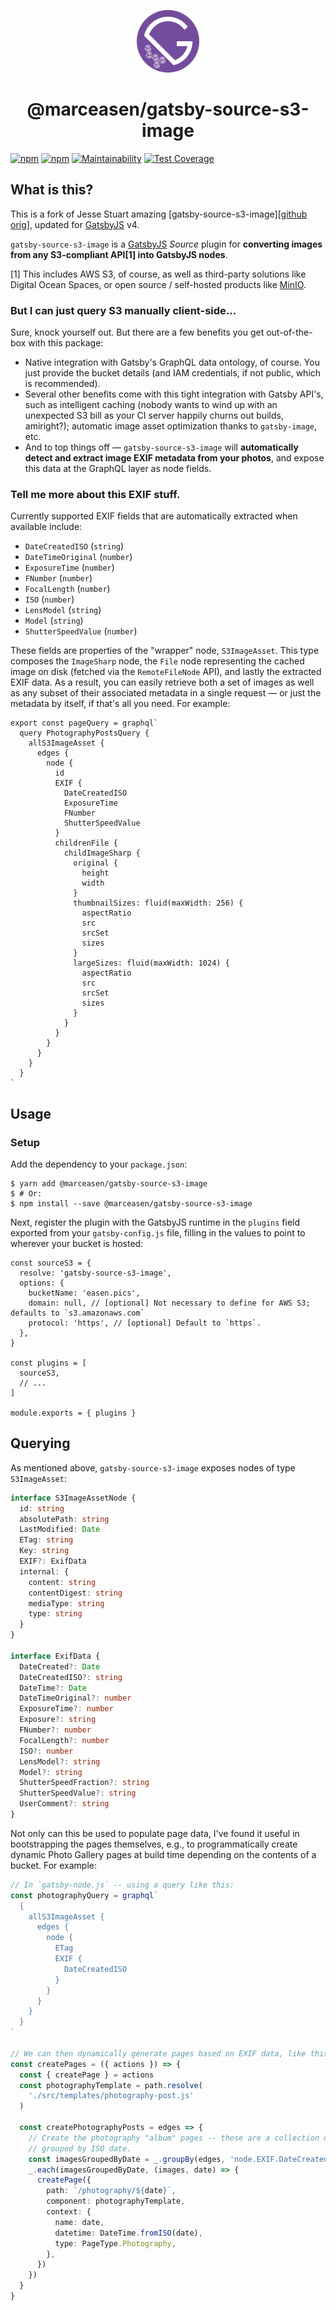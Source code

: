 <p align="center">
  <a href="https://gatsbyjs.org">
    <img src="./assets/logo.svg" width="100" />
  </a>
</p>
<h1 align="center">
  @marceasen/gatsby-source-s3-image
</h1>

[![npm][gh-action-badge]][gh-action]
[![npm][npm-badge]][npm-link]
[![Maintainability][codeclimate-maintainability-badge]][codeclimate-maintainability]
[![Test Coverage][codeclimate-coverage-badge]][codeclimate-coverage]

## What is this?

This is a fork of Jesse Stuart amazing [gatsby-source-s3-image][[github orig]],
updated for [GatsbyJS][github] v4.

`gatsby-source-s3-image` is a [GatsbyJS][github] _Source_ plugin for
**converting images from any S3-compliant API[1] into GatsbyJS nodes**.

[1] This includes AWS S3, of course, as well as third-party solutions like
Digital Ocean Spaces, or open source / self-hosted products like [MinIO][min].

### But I can just query S3 manually client-side...

Sure, knock yourself out. But there are a few benefits you get out-of-the-box
with this package:

- Native integration with Gatsby's GraphQL data ontology, of course. You just
  provide the bucket details (and IAM credentials, if not public, which is
  recommended).
- Several other benefits come with this tight integration with Gatsby API's,
  such as intelligent caching (nobody wants to wind up with an unexpected S3
  bill as your CI server happily churns out builds, amiright?); automatic image
  asset optimization thanks to `gatsby-image`, etc.
- And to top things off — `gatsby-source-s3-image` will **automatically detect
  and extract image EXIF metadata from your photos**, and expose this data at
  the GraphQL layer as node fields.

### Tell me more about this EXIF stuff.

Currently supported EXIF fields that are automatically extracted when available
include:

- `DateCreatedISO` (`string`)
- `DateTimeOriginal` (`number`)
- `ExposureTime` (`number`)
- `FNumber` (`number`)
- `FocalLength` (`number`)
- `ISO` (`number`)
- `LensModel` (`string`)
- `Model` (`string`)
- `ShutterSpeedValue` (`number`)

These fields are properties of the "wrapper" node, `S3ImageAsset`. This type
composes the `ImageSharp` node, the `File` node representing the cached image on
disk (fetched via the `RemoteFileNode` API), and lastly the extracted EXIF data.
As a result, you can easily retrieve both a set of images as well as any subset
of their associated metadata in a single request — or just the metadata by
itself, if that's all you need. For example:

```es6
export const pageQuery = graphql`
  query PhotographyPostsQuery {
    allS3ImageAsset {
      edges {
        node {
          id
          EXIF {
            DateCreatedISO
            ExposureTime
            FNumber
            ShutterSpeedValue
          }
          childrenFile {
            childImageSharp {
              original {
                height
                width
              }
              thumbnailSizes: fluid(maxWidth: 256) {
                aspectRatio
                src
                srcSet
                sizes
              }
              largeSizes: fluid(maxWidth: 1024) {
                aspectRatio
                src
                srcSet
                sizes
              }
            }
          }
        }
      }
    }
  }
`
```

## Usage

### Setup

Add the dependency to your `package.json`:

```console
$ yarn add @marceasen/gatsby-source-s3-image
$ # Or:
$ npm install --save @marceasen/gatsby-source-s3-image
```

Next, register the plugin with the GatsbyJS runtime in the `plugins` field
exported from your `gatsby-config.js` file, filling in the values to point to
wherever your bucket is hosted:

```es6
const sourceS3 = {
  resolve: 'gatsby-source-s3-image',
  options: {
    bucketName: 'easen.pics',
    domain: null, // [optional] Not necessary to define for AWS S3; defaults to `s3.amazonaws.com`
    protocol: 'https', // [optional] Default to `https`.
  },
}

const plugins = [
  sourceS3,
  // ...
]

module.exports = { plugins }
```

## Querying

As mentioned above, `gatsby-source-s3-image` exposes nodes of type
`S3ImageAsset`:

```typescript
interface S3ImageAssetNode {
  id: string
  absolutePath: string
  LastModified: Date
  ETag: string
  Key: string
  EXIF?: ExifData
  internal: {
    content: string
    contentDigest: string
    mediaType: string
    type: string
  }
}

interface ExifData {
  DateCreated?: Date
  DateCreatedISO?: string
  DateTime?: Date
  DateTimeOriginal?: number
  ExposureTime?: number
  Exposure?: string
  FNumber?: number
  FocalLength?: number
  ISO?: number
  LensModel?: string
  Model?: string
  ShutterSpeedFraction?: string
  ShutterSpeedValue?: string
  UserComment?: string
}
```

Not only can this be used to populate page data, I've found it useful in
bootstrapping the pages themselves, e.g., to programmatically create dynamic
Photo Gallery pages at build time depending on the contents of a bucket. For
example:

```typescript
// In `gatsby-node.js` -- using a query like this:
const photographyQuery = graphql`
  {
    allS3ImageAsset {
      edges {
        node {
          ETag
          EXIF {
            DateCreatedISO
          }
        }
      }
    }
  }
`

// We can then dynamically generate pages based on EXIF data, like this:
const createPages = ({ actions }) => {
  const { createPage } = actions
  const photographyTemplate = path.resolve(
    './src/templates/photography-post.js'
  )

  const createPhotographyPosts = edges => {
    // Create the photography "album" pages -- these are a collection of photos
    // grouped by ISO date.
    const imagesGroupedByDate = _.groupBy(edges, 'node.EXIF.DateCreatedISO')
    _.each(imagesGroupedByDate, (images, date) => {
      createPage({
        path: `/photography/${date}`,
        component: photographyTemplate,
        context: {
          name: date,
          datetime: DateTime.fromISO(date),
          type: PageType.Photography,
        },
      })
    })
  }
}
```

[codeclimate-maintainability-badge]: https://api.codeclimate.com/v1/badges/80a88a48f7c1d32adbed/maintainability
[codeclimate-maintainability]: https://codeclimate.com/github/Easen/gatsby-source-s3-image/maintainability
[codeclimate-coverage-badge]: https://api.codeclimate.com/v1/badges/80a88a48f7c1d32adbed/test_coverage
[codeclimate-coverage]: https://codeclimate.com/github/Easen/gatsby-source-s3-image/test_coverage
[github]: https://github.com/gatsbyjs/gatsby
[github orig]: https://github.com/jessestuart/gatsby-source-s3-image/pull/418
[min]: https://min.io
[npm-badge]: https://img.shields.io/npm/v/@marceasen/gatsby-source-s3-image.svg
[npm-link]: https://www.npmjs.com/package/@marceasen/gatsby-source-s3-image
[gh-action-badge]: https://github.com/easen/gatsby-source-s3-image/actions/workflows/test/badge.svg
[gh-action]: https://github.com/easen/gatsby-source-s3-image/actions/workflows/test/
